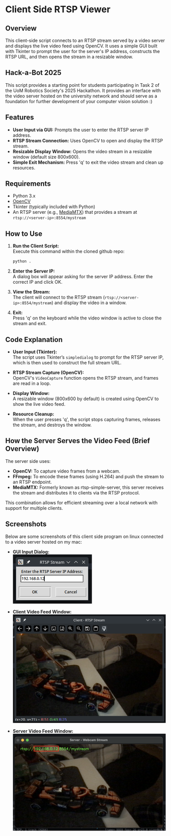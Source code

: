 # Client Side RTSP Viewer

## Overview
This client-side script connects to an RTSP stream served by a video server and displays the live video feed using OpenCV. It uses a simple GUI built with Tkinter to prompt the user for the server's IP address, constructs the RTSP URL, and then opens the stream in a resizable window.

## Hack-a-Bot 2025
This script provides a starting point for students participating in Task 2 of the UoM Robotics Society's 2025 Hackathon. It provides an interface with the video server hosted on the university network and should serve as a foundation for further development of your computer vision solution :)

## Features
- **User Input via GUI:** Prompts the user to enter the RTSP server IP address.
- **RTSP Stream Connection:** Uses OpenCV to open and display the RTSP stream.
- **Resizable Display Window:** Opens the video stream in a resizable window (default size 800x600).
- **Simple Exit Mechanism:** Press 'q' to exit the video stream and clean up resources.

## Requirements
- Python 3.x
- [OpenCV](https://pypi.org/project/opencv-python/)
- Tkinter (typically included with Python)
- An RTSP server (e.g., [MediaMTX](https://github.com/MediaMTX/MediaMTX)) that provides a stream at `rtsp://<server-ip>:8554/mystream`

## How to Use

1. **Run the Client Script:**  
   Execute this command within the cloned github repo:
   ```bash
   python .
   ```
   
3. **Enter the Server IP:**  
   A dialog box will appear asking for the server IP address. Enter the correct IP and click OK.
   
4. **View the Stream:**  
   The client will connect to the RTSP stream (`rtsp://<server-ip>:8554/mystream`) and display the video in a window.
   
5. **Exit:**  
   Press 'q' on the keyboard while the video window is active to close the stream and exit.

## Code Explanation
- **User Input (Tkinter):**  
  The script uses Tkinter’s `simpledialog` to prompt for the RTSP server IP, which is then used to construct the full stream URL.
  
- **RTSP Stream Capture (OpenCV):**  
  OpenCV's `VideoCapture` function opens the RTSP stream, and frames are read in a loop.
  
- **Display Window:**  
  A resizable window (800x600 by default) is created using OpenCV to show the live video feed.
  
- **Resource Cleanup:**  
  When the user presses 'q', the script stops capturing frames, releases the stream, and destroys the window.

## How the Server Serves the Video Feed (Brief Overview)
The server side uses:
- **OpenCV:** To capture video frames from a webcam.
- **FFmpeg:** To encode these frames (using H.264) and push the stream to an RTSP endpoint.
- **MediaMTX:** Formerly known as rtsp-simple-server, this server receives the stream and distributes it to clients via the RTSP protocol.
  
This combination allows for efficient streaming over a local network with support for multiple clients.

## Screenshots
Below are some screenshots of this client side program on linux connected to a video server hosted on my mac:

- **GUI Input Dialog:**  
  ![GUI Input Dialog](images/gui_input_dialog.png)

- **Client Video Feed Window:**  
  ![Client Video Feed](images/client_feed.png)

- **Server Video Feed Window:**  
  ![Server Video Feed](images/server_feed.png)
